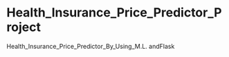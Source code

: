 # Health_Insurance_Price_Predictor_Project
Health_Insurance_Price_Predictor_By_Using_M.L. andFlask 
